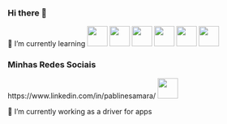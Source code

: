 ### Hi there 👋
🌱 I’m currently learning
<img src="https://cdn.jsdelivr.net/gh/devicons/devicon/icons/css3/css3-original-wordmark.svg" widht="40" height="40"/>
<img src="https://cdn.jsdelivr.net/gh/devicons/devicon/icons/html5/html5-original-wordmark.svg" widht="40" height="40"/>
<img src="https://cdn.jsdelivr.net/gh/devicons/devicon/icons/javascript/javascript-original.svg" widht="40" height="40"/>
<img src="https://cdn.jsdelivr.net/gh/devicons/devicon/icons/java/java-original-wordmark.svg" widht="40" height="40" />
<img src="https://cdn.jsdelivr.net/gh/devicons/devicon/icons/mysql/mysql-original-wordmark.svg" widht="40" height="40"/>
<img src="https://cdn.jsdelivr.net/gh/devicons/devicon/icons/amazonwebservices/amazonwebservices-original.svg" widht="40" height="40"/>
<a src="https://www.linkedin.com/in/pablinesamara/" alt="link redes" ></a>
  <h3>Minhas Redes Sociais</h3>
  <a>https://www.linkedin.com/in/pablinesamara/</a>
  <img src="https://cdn.jsdelivr.net/gh/devicons/devicon/icons/linkedin/linkedin-original.svg" widht="40" height="40"/>
</a>
          
🔭 I’m currently working as a driver for apps
          
          

<!--
**pablinesamara/pablinesamara** is a ✨ _special_ ✨ repository because its `README.md` (this file) appears on your GitHub profile.

Here are some ideas to get you started:

- 🔭 I’m currently working on ...drive car app
- 🌱 I’m currently learning ...java, mysql, HTML,CSS,JS, AWS
- 👯 I’m looking to collaborate on ...
- 🤔 I’m looking for help with ...
- 💬 Ask me about ...
- 📫 How to reach me: ...
- 😄 Pronouns: ...
- ⚡ Fun fact: ...
-->
